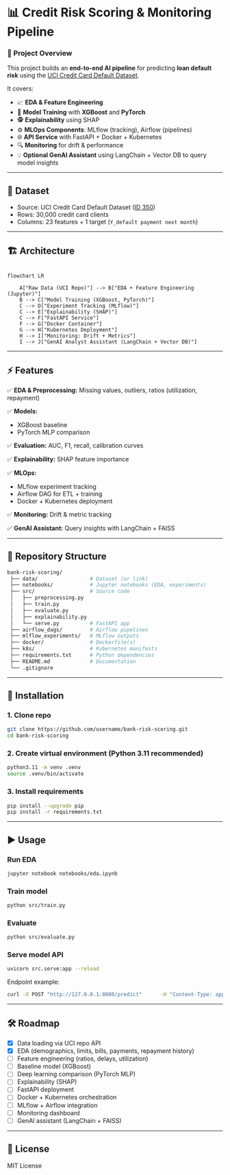 # 📊 Credit Risk Scoring & Monitoring Pipeline  

### 🎯 Project Overview  
This project builds an **end-to-end AI pipeline** for predicting **loan default risk** using the [UCI Credit Card Default Dataset](https://archive.ics.uci.edu/ml/datasets/default+of+credit+card+clients).  

It covers:  
- 📈 **EDA & Feature Engineering**  
- 🤖 **Model Training** with **XGBoost** and **PyTorch**  
- 🕵️ **Explainability** using SHAP  
- ⚙️ **MLOps Components**: MLflow (tracking), Airflow (pipelines)  
- 🌐 **API Service** with FastAPI + Docker + Kubernetes  
- 🔍 **Monitoring** for drift & performance  
- 💡 **Optional GenAI Assistant** using LangChain + Vector DB to query model insights  

---

## 📂 Dataset  
- Source: UCI Credit Card Default Dataset ([ID 350](https://archive.ics.uci.edu/ml/datasets/default+of+credit+card+clients))  
- Rows: 30,000 credit card clients  
- Columns: 23 features + 1 target (`Y_default payment next month`)  

---

## 🏗️ Architecture  

```mermaid

flowchart LR

    A["Raw Data (UCI Repo)"] --> B["EDA + Feature Engineering (Jupyter)"]
    B --> C["Model Training (XGBoost, PyTorch)"]
    C --> D["Experiment Tracking (MLflow)"]
    C --> E["Explainability (SHAP)"]
    C --> F["FastAPI Service"]
    F --> G["Docker Container"]
    G --> H["Kubernetes Deployment"]
    H --> I["Monitoring: Drift + Metrics"]
    I --> J["GenAI Analyst Assistant (LangChain + Vector DB)"]

```

---

## ⚡ Features  

✅ **EDA & Preprocessing:** Missing values, outliers, ratios (utilization, repayment)  

✅ **Models:**  
 - XGBoost baseline  
 - PyTorch MLP comparison  

✅ **Evaluation:** AUC, F1, recall, calibration curves  

✅ **Explainability:** SHAP feature importance  

✅ **MLOps:**  
 - MLflow experiment tracking  
 - Airflow DAG for ETL + training  
 - Docker + Kubernetes deployment  

✅ **Monitoring:** Drift & metric tracking  

✅ **GenAI Assistant:** Query insights with LangChain + FAISS  

---

## 📂 Repository Structure  

```bash
bank-risk-scoring/
 ├── data/                 # Dataset (or link)
 ├── notebooks/            # Jupyter notebooks (EDA, experiments)
 ├── src/                  # Source code
 │   ├── preprocessing.py
 │   ├── train.py
 │   ├── evaluate.py
 │   ├── explainability.py
 │   └── serve.py          # FastAPI app
 ├── airflow_dags/         # Airflow pipelines
 ├── mlflow_experiments/   # MLflow outputs
 ├── docker/               # Dockerfile(s)
 ├── k8s/                  # Kubernetes manifests
 ├── requirements.txt      # Python dependencies
 ├── README.md             # Documentation
 └── .gitignore
```

---

## 🚀 Installation  

### 1. Clone repo  
```bash
git clone https://github.com/username/bank-risk-scoring.git
cd bank-risk-scoring
```

### 2. Create virtual environment (Python 3.11 recommended)  
```bash
python3.11 -m venv .venv
source .venv/bin/activate
```

### 3. Install requirements  
```bash
pip install --upgrade pip
pip install -r requirements.txt
```

---

## ▶️ Usage  

### Run EDA  
```bash
jupyter notebook notebooks/eda.ipynb
```

### Train model  
```bash
python src/train.py
```

### Evaluate  
```bash
python src/evaluate.py
```

### Serve model API  
```bash
uvicorn src.serve:app --reload
```
Endpoint example:  
```bash
curl -X POST "http://127.0.0.1:8000/predict"      -H "Content-Type: application/json"      -d '{"X1_LIMIT_BAL":20000,"X5_AGE":35,"X6_PAY_0":1,"X12_BILL_AMT1":5000,"X18_PAY_AMT1":1000}'
```

---

## 🛠️ Roadmap  

- [x] Data loading via UCI repo API  
- [x] EDA (demographics, limits, bills, payments, repayment history)  
- [ ] Feature engineering (ratios, delays, utilization)  
- [ ] Baseline model (XGBoost)  
- [ ] Deep learning comparison (PyTorch MLP)  
- [ ] Explainability (SHAP)  
- [ ] FastAPI deployment  
- [ ] Docker + Kubernetes orchestration  
- [ ] MLflow + Airflow integration  
- [ ] Monitoring dashboard  
- [ ] GenAI assistant (LangChain + FAISS)  

---

## 📜 License  
MIT License  
